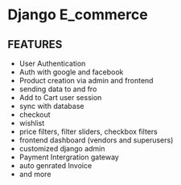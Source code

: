 # Django E_commerce

## FEATURES
- User Authentication
- Auth with google and facebook
- Product creation via admin and frontend
- sending data to and fro 
- Add to Cart user session
- sync with database
- checkout
- wishlist
- price filters, filter sliders, checkbox filters
- frontend dashboard (vendors and superusers)
- customized django admin
- Payment Intergration gateway
- auto genrated Invoice
- and more